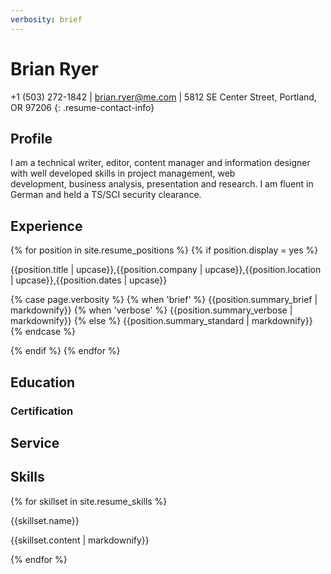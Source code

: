 ```yaml
---
verbosity: brief
---
```

# Brian Ryer

+1 (503) 272-1842 | brian.ryer@me.com | 5812 SE Center Street, Portland, OR 97206 {: .resume-contact-info}

## Profile

I am a technical writer, editor, content manager and information designer with well developed skills in project management, web development, business analysis, presentation and research. I am fluent in German and held a TS/SCI security clearance.

## Experience

{% for position in site.resume_positions %}
  {% if position.display = yes %}
    <p>{{position.title | upcase}},{{position.company | upcase}},{{position.location | upcase}},{{position.dates | upcase}}</p>
    <p>{% case page.verbosity %}
        {% when 'brief' %}
           {{position.summary_brief | markdownify}}
        {% when 'verbose' %}
           {{position.summary_verbose | markdownify}}
        {% else %}
           {{position.summary_standard | markdownify}}
      {% endcase %}
    </p>
  {% endif %}
{% endfor %}

## Education
### Certification
## Service
## Skills

{% for skillset in site.resume_skills %}
<p>{{skillset.name}}</p>
<p>{{skillset.content | markdownify}}</p>
{% endfor %}
